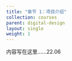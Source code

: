 ```yaml
---
title: "章节 1：项目介绍"
collection: courses
parent: digital-design
layout: single
weight: 1
---
```


内容写在这里……22.06
